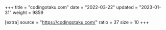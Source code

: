 +++
title = "codingotaku.com"
date = "2022-03-22"
updated = "2023-01-31"
weight = 9859

[extra]
source = "https://codingotaku.com/"
ratio = 37
size = 10
+++
